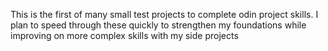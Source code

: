 This is the first of many small test projects to complete odin project skills. I plan to speed through these quickly to strengthen my foundations while improving on more complex skills with my side projects
